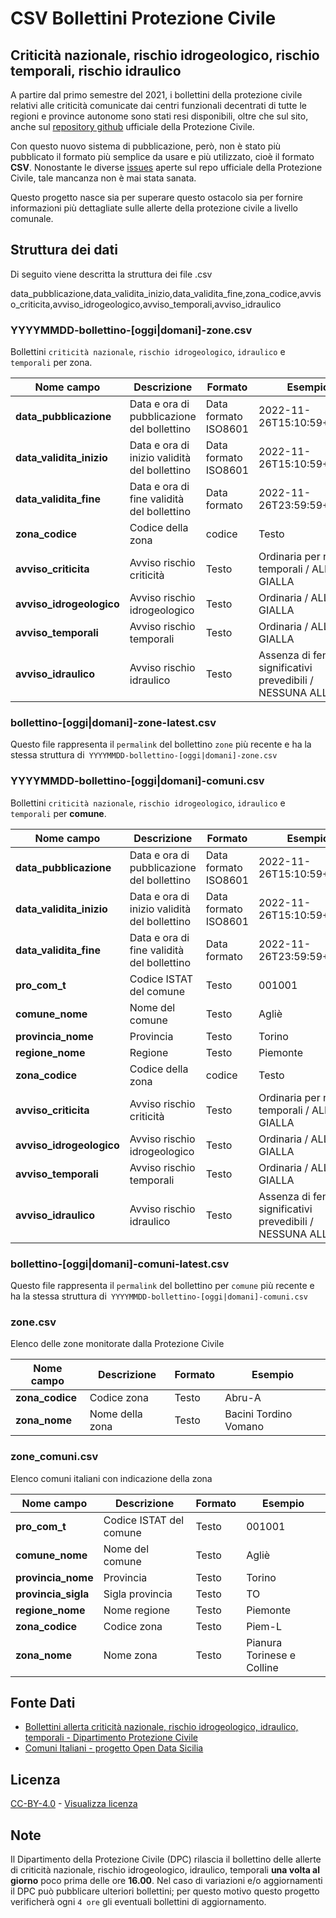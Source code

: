 # CSV Bollettini Protezione Civile 
## Criticità nazionale, rischio idrogeologico, rischio temporali, rischio idraulico 

A partire dal primo semestre del 2021, i bollettini della protezione civile relativi alle criticità comunicate dai centri funzionali decentrati di tutte le regioni e province autonome sono stati resi disponibili, oltre che sul sito, anche sul [repository github](https://github.com/pcm-dpc/DPC-Bollettini-Criticita-Idrogeologica-Idraulica) ufficiale della Protezione Civile.

Con questo nuovo sistema di pubblicazione, però, non è stato più pubblicato il formato più semplice da usare e più utilizzato, cioè il formato **CSV**. Nonostante le diverse [issues](https://github.com/pcm-dpc/DPC-Bollettini-Criticita-Idrogeologica-Idraulica/issues) aperte sul repo ufficiale della Protezione Civile, tale mancanza non è mai stata sanata.


Questo progetto nasce sia per superare questo ostacolo sia per fornire informazioni più dettagliate sulle allerte della protezione civile a livello comunale.


## Struttura dei dati
Di seguito viene descritta la struttura dei file .csv

data_pubblicazione,data_validita_inizio,data_validita_fine,zona_codice,avviso_criticita,avviso_idrogeologico,avviso_temporali,avviso_idraulico


### YYYYMMDD-bollettino-[oggi|domani]-zone.csv

Bollettini `criticità nazionale`, `rischio idrogeologico`, `idraulico` e `temporali` per zona. 

Nome campo | Descrizione | Formato | Esempio |
-- | -- | -- | --
**data_pubblicazione**| Data e ora di pubblicazione del bollettino|Data formato ISO8601|2022-11-26T15:10:59+01:00|
**data_validita_inizio**| Data e ora di inizio validità del bollettino|Data formato ISO8601|2022-11-26T15:10:59+01:00
**data_validita_fine**| Data e ora di fine validità del bollettino|Data formato|2022-11-26T23:59:59+01:00
**zona_codice**|Codice della zona|codice|Testo|Abru-A
**avviso_criticita**|Avviso rischio criticità|Testo|Ordinaria per rischio temporali / ALLERTA GIALLA
**avviso_idrogeologico**|Avviso rischio idrogeologico|Testo|Ordinaria / ALLERTA GIALLA
**avviso_temporali**|Avviso rischio temporali|Testo|Ordinaria / ALLERTA GIALLA
**avviso_idraulico**|Avviso rischio idraulico|Testo|Assenza di fenomeni significativi prevedibili / NESSUNA ALLERTA

### bollettino-[oggi|domani]-zone-latest.csv

Questo file rappresenta il `permalink` del bollettino `zone` più recente e ha la stessa struttura di` YYYYMMDD-bollettino-[oggi|domani]-zone.csv`


### YYYYMMDD-bollettino-[oggi|domani]-comuni.csv
Bollettini `criticità nazionale`, `rischio idrogeologico`, `idraulico` e `temporali` per **comune**. 

Nome campo | Descrizione | Formato | Esempio |
-- | -- | -- | --
**data_pubblicazione**| Data e ora di pubblicazione del bollettino|Data formato ISO8601|2022-11-26T15:10:59+01:00|
**data_validita_inizio**| Data e ora di inizio validità del bollettino|Data formato ISO8601|2022-11-26T15:10:59+01:00
**data_validita_fine**| Data e ora di fine validità del bollettino|Data formato|2022-11-26T23:59:59+01:00
**pro_com_t**|Codice ISTAT del comune|Testo|001001	
**comune_nome**|Nome del comune|Testo|Agliè
**provincia_nome**|Provincia|Testo|Torino
**regione_nome**|Regione|Testo|Piemonte
**zona_codice**|Codice della zona|codice|Testo|Piem-L
**avviso_criticita**|Avviso rischio criticità|Testo|Ordinaria per rischio temporali / ALLERTA GIALLA
**avviso_idrogeologico**|Avviso rischio idrogeologico|Testo|Ordinaria / ALLERTA GIALLA
**avviso_temporali**|Avviso rischio temporali|Testo|Ordinaria / ALLERTA GIALLA
**avviso_idraulico**|Avviso rischio idraulico|Testo|Assenza di fenomeni significativi prevedibili / NESSUNA ALLERTA

### bollettino-[oggi|domani]-comuni-latest.csv

Questo file rappresenta il `permalink` del bollettino per `comune` più recente e ha la stessa struttura di` YYYYMMDD-bollettino-[oggi|domani]-comuni.csv`


### zone.csv

Elenco delle zone monitorate dalla Protezione Civile

Nome campo | Descrizione | Formato | Esempio |
-- | -- | -- | --
**zona_codice**| Codice zona  | Testo   |         Abru-A          
**zona_nome**  | Nome della zona| Testo   | Bacini Tordino Vomano  

### zone_comuni.csv
Elenco comuni italiani con indicazione della zona 

Nome campo | Descrizione | Formato | Esempio |
-- | -- | -- | --
**pro_com_t** | Codice ISTAT del comune |Testo |001001
**comune_nome** | Nome del comune | Testo |Agliè
**provincia_nome** | Provincia |Testo |Torino
**provincia_sigla** | Sigla provincia |Testo |TO
**regione_nome** | Nome regione |Testo  |Piemonte
**zona_codice** | Codice zona |Testo|Piem-L
**zona_nome** | Nome zona |Testo|Pianura Torinese e Colline

## Fonte Dati
- [Bollettini allerta criticità nazionale, rischio idrogeologico, idraulico, temporali - Dipartimento Protezione Civile](https://github.com/pcm-dpc/DPC-Bollettini-Criticita-Idrogeologica-Idraulica)
- [Comuni Italiani - progetto Open Data Sicilia](https://github.com/opendatasicilia/comuni-italiani)

## Licenza
[CC-BY-4.0](https://creativecommons.org/licenses/by/4.0/deed.it) - [Visualizza licenza](https://github.com/opendatasicilia/DPC-bollettini-criticita-idrogeologica-idraulica/blob/main/LICENSE)

## Note
Il Dipartimento della Protezione Civile (DPC) rilascia il bollettino delle allerte di criticità nazionale, rischio idrogeologico, idraulico, temporali **una volta al giorno** poco prima delle ore **16.00**. Nel caso di variazioni e/o aggiornamenti il DPC può pubblicare ulteriori bollettini; per questo motivo questo progetto verificherà ogni `4 ore` gli eventuali bollettini di aggiornamento.

